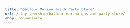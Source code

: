 ```yaml
---
title: "Balfour Marina Gas & Party Store"
url: /clay-township/balfour-marina-gas-and-party-store/
shop: convenience
---
```


